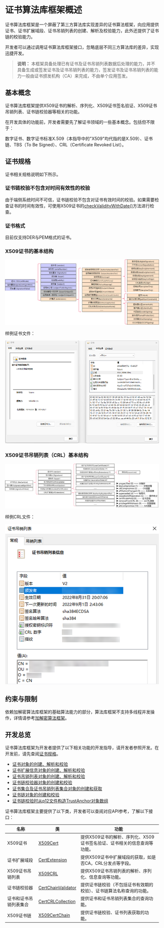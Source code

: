 # 证书算法库框架概述

证书算法库框架是一个屏蔽了第三方算法库实现差异的证书算法框架，向应用提供证书、证书扩展域段、证书吊销列表的创建、解析及校验能力，此外还提供了证书链的校验能力。

开发者可以通过调用证书算法库框架接口，忽略底层不同三方算法库的差异，实现迅捷开发。

> **说明：**
> 本框架具备处理已有证书及证书吊销列表数据后处理的能力，并不具备生成或签发证书及证书吊销列表的能力，签发证书及证书吊销列表的能力一般由证书颁发机构（CA）来完成，不由单个应用签发。

## 基本概念

证书算法库框架提供X509证书的解析、序列化、X509证书签名验证、X509证书吊销列表、证书链校验器等相关的功能。

在开发具体的功能前，开发者需要先了解证书领域的一些基本概念。包括但不限于：

数字证书、数字证书标准X.509（本指导中的"X509"均代指的是X.509）、证书链、TBS（To Be Signed）、CRL（Certificate Revoked List）。

## 证书规格

证书相关规格说明如下所示。

### 证书链校验不包含对时间有效性的校验

由于端侧系统时间不可信，证书链校验不包含对证书有效时间的校验。如果需要检查证书的时间有效性，可使用X509证书的[checkValidityWithDate()](../../reference/apis-device-certificate-kit/js-apis-cert.md#checkvaliditywithdate)方法进行检查。

### 证书格式

目前仅支持DER与PEM格式的证书。

### X509证书的基本结构

![zh-cn_image_0000001743133236](figures/zh-cn_image_0000001743133236.png)

样例证书文件：

![zh-cn_image_0000001790212405](figures/zh-cn_image_0000001790212405.png)

### X509证书吊销列表（CRL）基本结构

![zh-cn_image_0000001790372133](figures/zh-cn_image_0000001790372133.png)

样例CRL文件：

![zh-cn_image_0000001743292436](figures/zh-cn_image_0000001743292436.png)

## 约束与限制

依赖加解密算法库框架的基础算法能力的部分，算法库框架不支持多线程并发操作，详情请参考[加解密算法框架](../CryptoArchitectureKit/crypto-architecture-kit-intro.md#约束与限制)。

## 开发总览

证书算法库框架为开发者提供了以下相关功能的开发指导，请开发者参照开发。在开发前，请先查阅[证书规格](#证书规格)。

- [证书对象的创建、解析和校验](create-parse-verify-cert-object.md)
- [证书扩展信息对象的创建、解析和校验](create-parse-verify-certextension-object.md)
- [证书吊销列表对象的创建、解析和校验](create-parse-verify-crl-object.md)
- [证书链校验器对象的创建和校验](create-verify-cerchainvalidator-object.md)
- [证书集合及证书吊销列表集合对象的创建和获取](create-get-cert-crl-object.md)
- [证书链对象的创建和校验](create-verify-certchain-object.md)
- [证书链校验时从p12文件构造TrustAnchor对象数组](create-trustanchor-from-p12.md)

证书算法库框架主要提供了以下类，开发者可以查阅对应API参考，了解以下接口：

| 名称 | 类 | 功能 |
| -------- | -------- | -------- |
| X509证书 | [X509Cert](../../reference/apis-device-certificate-kit/js-apis-cert.md#x509cert) | 提供X509证书的解析、序列化、X509证书签名验证、证书相关的信息查询等功能。 |
| 证书扩展域段 | [CertExtension](../../reference/apis-device-certificate-kit/js-apis-cert.md#certextension10) | 提供X509证书中扩展域段的获取，如是否CA，CRL分发点等字段。 |
| X509证书吊销列表 | [X509CRL](../../reference/apis-device-certificate-kit/js-apis-cert.md#x509crl11) | 提供X509证书吊销列表的解析、序列化、信息查询等功能。 |
| 证书链校验器 | [CertChainValidator](../../reference/apis-device-certificate-kit/js-apis-cert.md#certchainvalidator) | 提供证书链校验（不包括证书有效期的校验）、证书链算法名称查询的功能。 |
| 证书和证书吊销列表集合 | [CertCRLCollection](../../reference/apis-device-certificate-kit/js-apis-cert.md#certcrlcollection11) | 提供证书和证书吊销列表集合的查询功能。 |
| X509证书链 | [X509CertChain](../../reference/apis-device-certificate-kit/js-apis-cert.md#x509certchain11) | 提供证书链校验、证书列表获取的功能。 |
